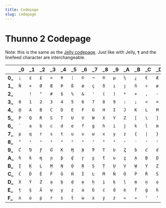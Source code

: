 ```yaml
---
title: Codepage
slug: codepage
---
```


# Thunno 2 Codepage

Note: this is the same as the [Jelly codepage](https://github.com/DennisMitchell/jellylanguage/wiki/Code-page). Just like with Jelly, `¶` and the linefeed character are interchangeable.

|         | \_0                 | \_1 | \_2 | \_3 | \_4 | \_5 | \_6 | \_7 | \_8 | \_9 | \_A | \_B | \_C  | \_D | \_E | \_F |
| ------- | ------------------- | --- | --- | --- | --- | --- | --- | --- | --- | --- | --- | --- | ---- | --- | --- | --- |
| **0\_** | `¡`                 | `¢` | `£` | `¤` | `¥` | `¦` | `©` | `¬` | `®` | `µ` | `½` | `¿` | `€`  | `Æ` | `Ç` | `Ð` |
| **1\_** | `Ñ`                 | `×` | `Ø` | `Œ` | `Þ` | `ß` | `æ` | `ç` | `ð` | `ı` | `ȷ` | `ñ` | `÷`  | `ø` | `œ` | `þ` |
| **2\_** | <code>&nbsp;</code> | `!` | `"` | `#` | `$` | `%` | `&` | `'` | `(` | `)` | `*` | `+` | `,`  | `-` | `.` | `/` |
| **3\_** | `0`                 | `1` | `2` | `3` | `4` | `5` | `6` | `7` | `8` | `9` | `:` | `;` | `<`  | `=` | `>` | `?` |
| **4\_** | `@`                 | `A` | `B` | `C` | `D` | `E` | `F` | `G` | `H` | `I` | `J` | `K` | `L`  | `M` | `N` | `O` |
| **5\_** | `P`                 | `Q` | `R` | `S` | `T` | `U` | `V` | `W` | `X` | `Y` | `Z` | `[` | `\`  | `]` | `^` | `_` |
| **6\_** | <code>`</code>      | `a` | `b` | `c` | `d` | `e` | `f` | `g` | `h` | `i` | `j` | `k` | `l`  | `m` | `n` | `o` |
| **7\_** | `p`                 | `q` | `r` | `s` | `t` | `u` | `v` | `w` | `x` | `y` | `z` | `{` | `\|` | `}` | `~` | `¶` |
| **8\_** | `°`                 | `¹` | `²` | `³` | `⁴` | `⁵` | `⁶` | `⁷` | `⁸` | `⁹` | `⁺` | `⁻` | `⁼`  | `⁽` | `⁾` | `Ɓ` |
| **9\_** | `Ƈ`                 | `Ɗ` | `Ƒ` | `Ɠ` | `Ƙ` | `Ɱ` | `Ɲ` | `Ƥ` | `Ƭ` | `Ʋ` | `Ȥ` | `ɓ` | `ƈ`  | `ɗ` | `ƒ` | `ɠ` |
| **A\_** | `ɦ`                 | `ƙ` | `ɱ` | `ɲ` | `ƥ` | `ʠ` | `ɼ` | `ʂ` | `ƭ` | `ʋ` | `ȥ` | `Ạ` | `Ḅ`  | `Ḍ` | `Ẹ` | `Ḥ` |
| **B\_** | `Ị`                 | `Ḳ` | `Ḷ` | `Ṃ` | `Ṇ` | `Ọ` | `Ṛ` | `Ṣ` | `Ṭ` | `Ụ` | `Ṿ` | `Ẉ` | `Ỵ`  | `Ẓ` | `Ȧ` | `Ḃ` |
| **C\_** | `Ċ`                 | `Ḋ` | `Ė` | `Ḟ` | `Ġ` | `Ḣ` | `İ` | `Ŀ` | `Ṁ` | `Ṅ` | `Ȯ` | `Ṗ` | `Ṙ`  | `Ṡ` | `Ṫ` | `Ẇ` |
| **D\_** | `Ẋ`                 | `Ẏ` | `Ż` | `ạ` | `ḅ` | `ḍ` | `ẹ` | `ḥ` | `ị` | `ḳ` | `ḷ` | `ṃ` | `ṇ`  | `ọ` | `ṛ` | `ṣ` |
| **E\_** | `ṭ`                 | `§` | `Ä` | `ẉ` | `ỵ` | `ẓ` | `ȧ` | `ḃ` | `ċ` | `ḋ` | `ė` | `ḟ` | `ġ`  | `ḣ` | `ŀ` | `ṁ` |
| **F\_** | `ṅ`                 | `ȯ` | `ṗ` | `ṙ` | `ṡ` | `ṫ` | `ẇ` | `ẋ` | `ẏ` | `ż` | `«` | `»` | `‘`  | `’` | `“` | `”` |
